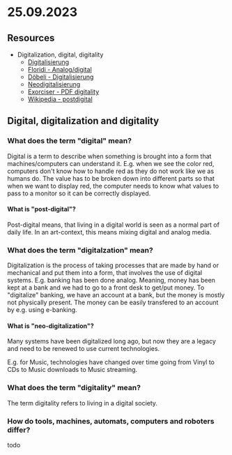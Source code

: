 # 25.09.2023

## Resources

- Digitalization, digital, digitality
  - [Digitalisierung](https://rolftodesco.wordpress.com/2016/03/16/digitalisierung/)
  - [Floridi - Analog/digital](https://exorciser.ch/_media/di/ba20/digitech/floridi-analog-digital.pdf)
  - [Döbeli - Digitalisierung](https://exorciser.ch/_media/di/ba20/digitech/digitalisierung_-_mehr_als_0_und_1_-_beat_dobeli_honegger.pdf)
  - [Neodigitalisierung](https://www.omnisophie.com/dd273-neodigitalisierung-und-erstarrende-konzerne-august-2016/)
  - [Exorciser - PDF digitality](https://exorciser.ch/_media/di/ba22/digit/was_ist_digitalitaet-felix_stalder-2021.pdf)
  - [Wikipedia - postdigital](https://de.wikipedia.org/wiki/Postdigital)

## Digital, digitalization and digitality

### What does the term "digital" mean?

Digital is a term to describe when something is brought into a form that machines/computers can understand it. E.g. when we see the color red, computers don't know how to handle red as they do not work like we as humans do. The value has to be broken down into different parts so that when we want to display red, the computer needs to know what values to pass to a monitor so it can be correctly displayed.

#### What is "post-digital"?

Post-digital means, that living in a digital world is seen as a normal part of daily life. In an art-context, this means mixing digital and analog media.

### What does the term "digitalzation" mean?

Digitalization is the process of taking processes that are made by hand or mechanical and put them into a form, that involves the use of digital systems. E.g. banking has been done analog. Meaning, money has been kept at a bank and we had to go to a front desk to get/put money. To "digitalize" banking, we have an account at a bank, but the money is mostly not physically present. The money can be easily transfered to an account by e.g. using e-banking.

#### What is "neo-digitalization"?

Many systems have been digitalized long ago, but now they are a legacy and need to be renewed to use current technologies.

E.g. for Music, technologies have changed over time going from Vinyl to CDs to Music downloads to Music streaming.

### What does the term "digitality" mean?

The term digitality refers to living in a digital society.

### How do tools, machines, automats, computers and roboters differ?

todo
